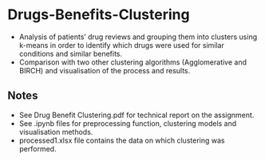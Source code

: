 # Drugs-Benefits-Clustering
* Analysis of patients’ drug reviews and grouping them into clusters using k-means in order to identify which drugs were used for similar conditions and similar benefits.
* Comparison with two other clustering algorithms (Agglomerative and BIRCH) and visualisation of the process and results.

## Notes
* See Drug Benefit Clustering.pdf for technical report on the assignment.
* See .ipynb files for preprocessing function, clustering models and visualisation methods.
* processed1.xlsx file contains the data on which clustering was performed.
